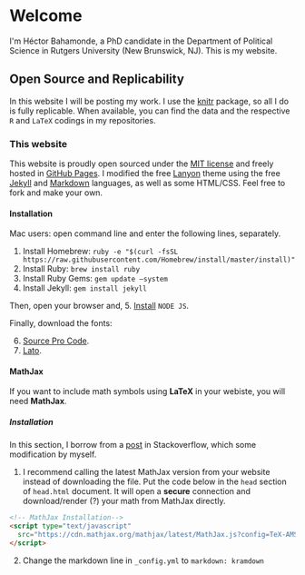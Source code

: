 # Welcome

<p class="lead">
I'm Héctor Bahamonde, a PhD candidate in the Department of Political Science in Rutgers University (New Brunswick, NJ). This is my website.
</p>


## Open Source and Replicability

In this website I will be posting my work. I use the [knitr](http://yihui.name/knitr/) package, so all I do is fully replicable. When available, you can find the data and the respective `R` and `LaTeX` codings in my repositories.

### This website
This website is proudly open sourced under the [MIT license](https://github.com/hbahamonde/hbahamonde.github.io/blob/master/LICENSE.md) and freely hosted in [GitHub Pages](https://pages.github.com). I modified the free [Lanyon](http://lanyon.getpoole.com) theme using the free [Jekyll](jekyllrb.com) and [Markdown](http://daringfireball.net/projects/markdown/) languages, as well as some HTML/CSS. Feel free to fork and make your own. 

#### Installation

Mac users: open command line and enter the following lines, separately.

1. Install Homebrew: 
`ruby -e "$(curl -fsSL https://raw.githubusercontent.com/Homebrew/install/master/install)"`
2. Install Ruby: `brew install ruby`
3. Install Ruby Gems: `gem update —system`
4. Install Jekyll: `gem install jekyll`

Then, open your browser and,
5. [Install](https://nodejs.org) `NODE JS`.

Finally, download the fonts:

6. [Source Pro Code](https://www.google.com/fonts/download?kit=5CnRSlG29fo96WRM6evqx3XmVIqD4Rma_X5NukQ7EX0).
7. [Lato](https://www.google.com/fonts/download?kit=NdjKCQMCiQM2g3qf94rrwQ).

#### MathJax

If you want to include math symbols using **LaTeX** in your webiste, you will need **MathJax**.

##### Installation

In this section, I borrow from a [post](http://stackoverflow.com/questions/10987992/using-mathjax-with-jekyll) in Stackoverflow, which some modification by myself.

1. I recommend calling the latest MathJax version from your website instead of downloading the file. Put the code below in the `head` section of `head.html` document. It will open a **secure** connection and download/render (?) your math from MathJax directly.

```html
<!-- MathJax Installation-->
<script type="text/javascript"
  src="https://cdn.mathjax.org/mathjax/latest/MathJax.js?config=TeX-AMS-MML_HTMLorMML">
</script>
```

2. Change the markdown line in `_config.yml` to
`markdown: kramdown`







